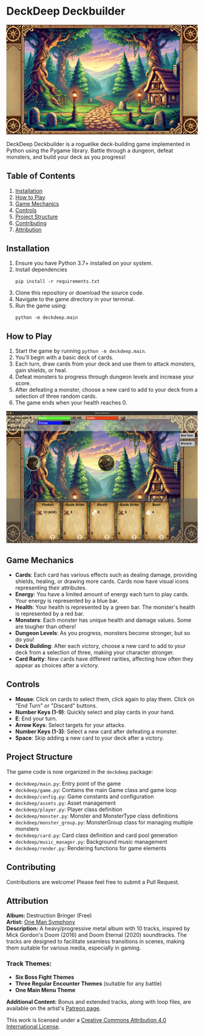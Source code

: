 # DeckDeep Deckbuilder

![DeckDeep Deckbuilder Background](/assets/images/backgrounds/background.png)

DeckDeep Deckbuilder is a roguelike deck-building game implemented in Python using the Pygame library. Battle through a dungeon, defeat monsters, and build your deck as you progress!

## Table of Contents
1. [Installation](#installation)
2. [How to Play](#how-to-play)
3. [Game Mechanics](#game-mechanics)
4. [Controls](#controls)
5. [Project Structure](#project-structure)
6. [Contributing](#contributing)
7. [Attribution](#attribution)

## Installation

1. Ensure you have Python 3.7+ installed on your system.
2. Install dependencies
   ```
   pip install -r requirements.txt
   ```
3. Clone this repository or download the source code.
4. Navigate to the game directory in your terminal.
5. Run the game using:
   ```
   python -m deckdeep.main
   ```

## How to Play

1. Start the game by running `python -m deckdeep.main`.
2. You'll begin with a basic deck of cards.
3. Each turn, draw cards from your deck and use them to attack monsters, gain shields, or heal.
4. Defeat monsters to progress through dungeon levels and increase your score.
5. After defeating a monster, choose a new card to add to your deck from a selection of three random cards.
6. The game ends when your health reaches 0.

![Gameplay](/assets/images/backgrounds/gp_screenshot.png)

## Game Mechanics

- **Cards**: Each card has various effects such as dealing damage, providing shields, healing, or drawing more cards. Cards now have visual icons representing their attributes.
- **Energy**: You have a limited amount of energy each turn to play cards. Your energy is represented by a blue bar.
- **Health**: Your health is represented by a green bar. The monster's health is represented by a red bar.
- **Monsters**: Each monster has unique health and damage values. Some are tougher than others!
- **Dungeon Levels**: As you progress, monsters become stronger, but so do you!
- **Deck Building**: After each victory, choose a new card to add to your deck from a selection of three, making your character stronger.
- **Card Rarity**: New cards have different rarities, affecting how often they appear as choices after a victory.

## Controls

- **Mouse**: Click on cards to select them, click again to play them. Click on "End Turn" or "Discard" buttons.
- **Number Keys (1-9)**: Quickly select and play cards in your hand.
- **E**: End your turn.
- **Arrow Keys**: Select targets for your attacks.
- **Number Keys (1-3)**: Select a new card after defeating a monster.
- **Space**: Skip adding a new card to your deck after a victory.

## Project Structure

The game code is now organized in the `deckdeep` package:

- `deckdeep/main.py`: Entry point of the game
- `deckdeep/game.py`: Contains the main Game class and game loop
- `deckdeep/config.py`: Game constants and configuration
- `deckdeep/assets.py`: Asset management
- `deckdeep/player.py`: Player class definition
- `deckdeep/monster.py`: Monster and MonsterType class definitions
- `deckdeep/monster_group.py`: MonsterGroup class for managing multiple monsters
- `deckdeep/card.py`: Card class definition and card pool generation
- `deckdeep/music_manager.py`: Background music management
- `deckdeep/render.py`: Rendering functions for game elements

## Contributing

Contributions are welcome! Please feel free to submit a Pull Request.

## Attribution

**Album:** Destruction Bringer (Free)  
**Artist:** [One Man Symphony](https://onemansymphony.bandcamp.com)  
**Description:** A heavy/progressive metal album with 10 tracks, inspired by Mick Gordon's Doom (2016) and Doom Eternal (2020) soundtracks. The tracks are designed to facilitate seamless transitions in scenes, making them suitable for various media, especially in gaming.

### Track Themes:
- **Six Boss Fight Themes**
- **Three Regular Encounter Themes** (suitable for any battle)
- **One Main Menu Theme**

**Additional Content:** Bonus and extended tracks, along with loop files, are available on the artist's [Patreon page](https://www.patreon.com/onemansymphony).

This work is licensed under a [Creative Commons Attribution 4.0 International License](https://creativecommons.org/licenses/by/4.0/).
